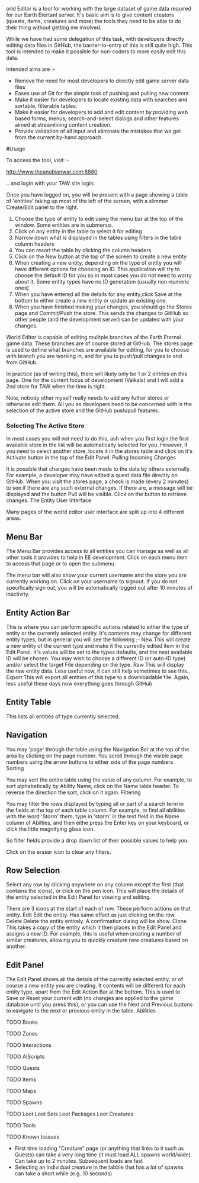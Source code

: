 orld Editor is a tool for working with the large dataset of game data required for our Earth Etertanl server. It's basic aim is to give content creators (quests, items, creatures and more) the tools they need to be able to do their thing without getting me involved.

While we have had some delegation of this task, with developers directly editing data files in GitHub, the barrier-to-entry of this is still quite high. This tool is intended to make it possible for non-coders to more easily edit this data.

Intended aims are :-

 * Remove the need for most developers to directly edit game server data files
 * Eases use of Git for the simple task of pushing and pulling new content.
 * Make it easier for developers to locate existing data with searches and sortable, filterable tables.
 * Make it easier for developers to add and edit content by providing web based forms, menus, search-and-select dialogs and other features aimed at streamlining content creatiion.
 * Provide validation of all input and eliminate the mistakes that we get from the current by-hand approach.

#Usage

To access the tool, visit :-

http://www.theanubianwar.com:8880

.. and login with your TAW site login.

Once you have logged on, you will be present with a page showing a table of 'entities' taking up most of the left of the screen, with a slimmer Create/Edit panel to the right.

 1. Choose the type of entity to edit using the menu bar at the top of the window. Some entities are in submenus.
 1. Click on any entity in the table to select it for editing
 1. Narrow down what is displayed in the tables using filters in the table column headers
 1. You can resort the table by clicking the column headers
 1. Click on the New button at the top of the screen to create a new entity
 1. When creating a new entity, depending on the type of entity you will have different options for choosing an ID. This application will try to choose the default ID for you so in most cases you do not need to worry about it. Some entity types have no ID generation (usually non-numeric ones)
 1. When you have entered all the details for any entity,click Save at the bottom to either create a new entity or update an existing one.
 1. When you have finished making your changes, you should go the Stores page and Commit/Push the store. This sends the changes to GitHub so other people (and the development server) can be updated with your changes.

World Editor is capable of editing mulitple branches of the Earth Eternal game data. These branches are of course stored at  GitHub. The stores page is used to define what branches are available for editing, for you to choose with branch you are working in, and for you to push/pull changes to and from GitHub.

In practice (as of writing this), there will likely only be 1 or 2 entries on this page. One for the current focus of development (Valkals) and I will add a 2nd store for TAW when the time is right.

Note, nobody other myself really needs to add any futher stores or otherwise edit them. All you as developers need to be concerned with is the selection of the active store and the GitHub push/pull features.

### Selecting The Active Store

In most cases you will not need to do this, ash when you first login the first available store in the list will be automatically selected for you. However, if you need to select another store, locate it in the stores table and click on it's Activate button in the top of the Edit Panel.
Pulling Incoming Changes

It is possible that changes have been made to the data by others externally. For example, a developer may have edited a quest data file directly on GitHub. When you visit the stores page, a check is made (every 2 minutes) to see if there are any such external changes. If there are, a message will be displayed and the button Pull will be visible. Click on the button to retrieve changes.
The Entity User Interface

Many pages of the world editor user interface are split up into 4 different areas.

## Menu Bar

The Menu Bar provides access to all entities you can manage as well as all other tools it provides to help in EE development. Click on each menu item to access that page or to open the submenu.

The menu bar will also show your current username and the store you are currently working on. Click on your username to signout. If you do not specifically sign out, you will be automatically logged out after 10 minutes of inactivity.

## Entity Action Bar

This is where you can perform specific actions related to either the type of entity or the currently selected entity. It's contents may change for different entity types, but in general you will see the following :-
New 	This will create a new entity of the current type and make it the currently edited item in the Edit Panel. It's values will be set to the types defaults, and the next available ID will be chosen. You may wish to choose a different ID (or auto-ID type) and/or select the target File depending on the type.
Raw 	This will display the raw entity data. Less useful now, it can still help sometimes to see this..
Export 	This will export all entities of this type to a downloadable file. Again, less useful these days now everything goes through GitHub

## Entity Table

This lists all entities of type currently selected.

## Navigation

You may 'page' through the table using the Navigation Bar at the top of the area by clicking on the page number. You scroll through the visible page numbers using the arrow buttons to either side of the page numbers.
Sorting

You may sort the entire table using the value of any column. For example, to sort alphabetically by Ability Name, click on the Name table header. To reverse the direction the sort, click on it again.
Filtering

You may filter the rows displayed by typing all or part of a search term in the fields at the top of each table column. For example, to find all abilities with the word 'Storm' them, type in 'storm' in the text field in the Name column of Abilties, and then eithe press the Enter key on your keyboard, or click the little magnifying glass icon.

So filter fields provide a drop down list of their possible values to help you.

Click on the eraser icon to clear any filters.

## Row Selection

Select any row by clicking anywhere on any column except the first (that contains the icons), or click on the pen icon. This will place the details of the entity selected in the Edit Panel for viewing and editing.

There are 3 icons at the start of each of row. These perform actions on that entity.
Edit 	Edit the entity. Has same effect as just clicking on the row.
Delete 	Delete the entity entirely. A confirmation dialog will be show.
Clone 	This takes a copy of the entity which it then places in the Edit Panel and assigns a new ID. For example, this is useful when creating a number of similar creatures, allowing you to quickly creature new creatures based on another.

## Edit Panel

The Edit Panel shows all the details of the currently selected entity, or of course a new entity you are creating. It contents will be different for each entity type, apart from the Edit Action Bar at the bottom. This is used to Save or Reset your current edit (no changes are applied to the game database until you press this), or you can use the Next and Previous buttons to navigate to the next or previous entity in the table.
Abilities

TODO
Books

TODO
Zones

TODO
Interactions

TODO
AIScripts

TODO
Quests

TODO
Items

TODO
Maps

TODO
Spawns

TODO
Loot
Loot Sets
Loot Packages
Loot Creatures

TODO
Tools

TODO
Known Isssues

 * First time loading "Creature" page (or anything that links to it such as Quests) can take a very long time (it must load ALL spawns world/wide). Can take up to 2 minutes. Subsequent loads are fast
 * Selecting an individual creature in the tabble that has a lot of spawns can take a short while (e.g. 10 seconds)
